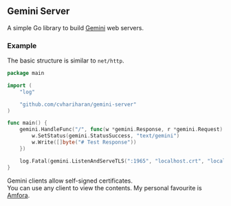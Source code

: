 ## Gemini Server
A simple Go library to build [Gemini](https://gemini.circumlunar.space/) web servers.
  

### Example
The basic structure is similar to `net/http`.
```go
package main

import (
	"log"

	"github.com/cvhariharan/gemini-server"
)

func main() {
	gemini.HandleFunc("/", func(w *gemini.Response, r *gemini.Request) {
		w.SetStatus(gemini.StatusSuccess, "text/gemini")
		w.Write([]byte("# Test Response"))
	})

	log.Fatal(gemini.ListenAndServeTLS(":1965", "localhost.crt", "localhost.key"))
}
```
Gemini clients allow self-signed certificates.  
You can use any client to view the contents. My personal favourite is [Amfora](https://github.com/makeworld-the-better-one/amfora).